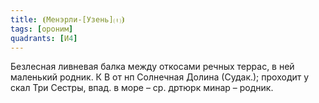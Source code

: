 ```yaml
---
title: ⦗Менэрли-[Узень]⒯⦘
tags: [ороним]
quadrants: [И4]
---
```


Безлесная ливневая балка между откосами речных террас, в ней маленький родник. К
В от нп Солнечная Долина (Судак.); проходит у скал Три Сестры, впад. в море –
ср. дртюрк минар – родник.
